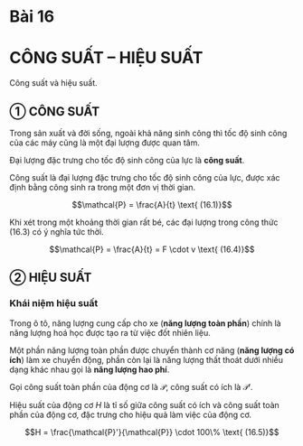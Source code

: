 # Bài 16

# CÔNG SUẤT – HIỆU SUẤT

Công suất và hiệu suất.

## ① CÔNG SUẤT

Trong sản xuất và đời sống, ngoài khả năng sinh công thì tốc độ sinh công của các máy cũng là một đại lượng được quan tâm.

Đại lượng đặc trưng cho tốc độ sinh công của lực là **công suất**.

Công suất là đại lượng đặc trưng cho tốc độ sinh công của lực, được xác định bằng công sinh ra trong một đơn vị thời gian.

$$\mathcal{P} = \frac{A}{t} \text{ (16.1)}$$

Khi xét trong một khoảng thời gian rất bé, các đại lượng trong công thức (16.3) có ý nghĩa tức thời.

$$\mathcal{P} = \frac{A}{t} = F \cdot v \text{ (16.4)}$$

## ② HIỆU SUẤT

### Khái niệm hiệu suất

Trong ô tô, năng lượng cung cấp cho xe (**năng lượng toàn phần**) chính là năng lượng hoá học được tạo ra từ việc đốt nhiên liệu.

Một phần năng lượng toàn phần được chuyển thành cơ năng (**năng lượng có ích**) làm xe chuyển động, phần còn lại là năng lượng thất thoát dưới nhiều dạng khác nhau gọi là **năng lượng hao phí**.

Gọi công suất toàn phần của động cơ là $\mathcal{P}$, công suất có ích là $\mathcal{P}'$.

Hiệu suất của động cơ $H$ là tỉ số giữa công suất có ích và công suất toàn phần của động cơ, đặc trưng cho hiệu quả làm việc của động cơ.

$$H = \frac{\mathcal{P}'}{\mathcal{P}} \cdot 100\% \text{ (16.5)}$$
